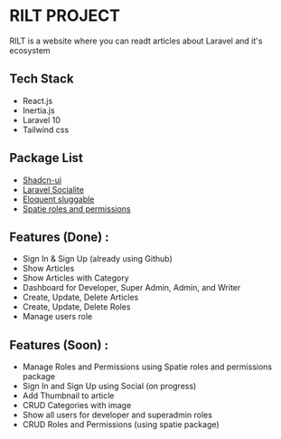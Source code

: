 # RILT PROJECT
RILT is a website where you can readt articles about Laravel and it's ecosystem

## Tech Stack
 - React.js
 - Inertia.js
 - Laravel 10
 - Tailwind css

## Package List
 - [Shadcn-ui](https://ui.shadcn.com)
 - [Laravel Socialite](https://github.com/laravel/socialite)
 - [Eloquent sluggable](https://github.com/cviebrock/eloquent-sluggable)
 - [Spatie roles and permissions](https://spatie.be/docs/laravel-permission/v6/introduction)

## Features (Done) : 
 - Sign In & Sign Up (already using Github)
 - Show Articles
 - Show Articles with Category
 - Dashboard for Developer, Super Admin, Admin, and Writer
 - Create, Update, Delete Articles
 - Create, Update, Delete Roles
 - Manage users role

 ## Features (Soon) :
 - Manage Roles and Permissions using Spatie roles and permissions package
 - Sign In and Sign Up using Social (on progress)
 - Add Thumbnail to article
 - CRUD Categories with image
 - Show all users for developer and superadmin roles
 - CRUD Roles and Permissions (using spatie package)
